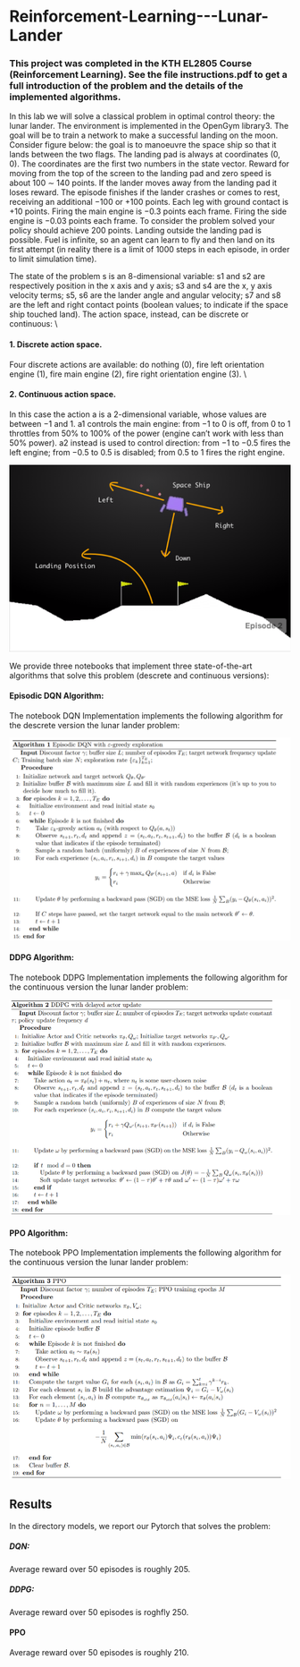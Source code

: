 # Reinforcement-Learning---Lunar-Lander

### This project was completed in the KTH EL2805 Course (Reinforcement Learning). See the file instructions.pdf to get a full introduction of the problem and the details of the implemented algorithms.

In this lab we will solve a classical problem in optimal control theory: the lunar lander. The
environment is implemented in the OpenGym library3. The goal will be to train a network to make a successful landing on the
moon. \
Consider figure below: the goal is to manoeuvre the space ship so that it lands between the two flags. The landing pad is always at coordinates (0, 0). The coordinates are the first two numbers in the state vector. Reward for moving from the top of the screen to the landing pad and zero speed is about 100 ∼ 140 points. If the lander moves away from the landing pad it loses reward. The episode finishes if the lander crashes or comes to rest, receiving an additional −100 or +100 points. Each leg with ground contact is +10 points. Firing the main engine is −0.3 points each frame.
Firing the side engine is −0.03 points each frame. To consider the problem solved your policy
should achieve 200 points. Landing outside the landing pad is possible. Fuel is infinite, so an agent
can learn to fly and then land on its first attempt (in reality there is a limit of 1000 steps in each
episode, in order to limit simulation time).

The state of the problem s is an 8-dimensional variable: s1 and s2 are respectively position in the
x axis and y axis; s3 and s4 are the x, y axis velocity terms; s5, s6 are the lander angle and angular
velocity; s7 and s8 are the left and right contact points (boolean values; to indicate if the space
ship touched land). The action space, instead, can be discrete or continuous: \

 #### 1. Discrete action space.
 Four discrete actions are available: do nothing (0), fire left orientation
engine (1), fire main engine (2), fire right orientation engine (3). \

#### 2. Continuous action space.
In this case the action a is a 2-dimensional variable, whose values
are between −1 and 1. a1 controls the main engine: from −1 to 0 is off, from 0 to 1 throttles
from 50% to 100% of the power (engine can’t work with less than 50% power). a2 instead is
used to control direction: from −1 to −0.5 fires the left engine; from −0.5 to 0.5 is disabled;
from 0.5 to 1 fires the right engine.

![plot](./lunar_lander.png)

We provide three notebooks that implement three state-of-the-art algorithms that solve this problem (descrete and continuous versions):

#### Episodic DQN Algorithm:
The notebook DQN Implementation implements the following algorithm for the descrete version the lunar lander problem:

![plot](./DQN.png)

#### DDPG Algorithm:
The notebook DDPG Implementation implements the following algorithm for the continuous version the lunar lander problem:

![plot](./DDPG.png)

#### PPO Algorithm:
The notebook PPO Implementation implements the following algorithm for the continuous version the lunar lander problem:

![plot](./PPO.png)


## Results

In the directory models, we report our Pytorch that solves the problem:

##### DQN:
Average reward over 50 episodes is roughly 205.
##### DDPG:
Average reward over 50 episodes is roghfly 250.
#### PPO 
Average reward over 50 episodes is roughly 210.

